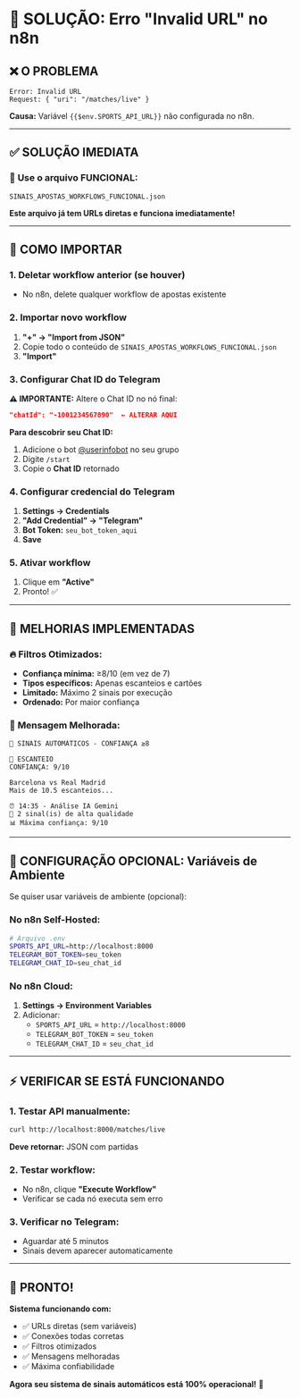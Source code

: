 # 🔧 SOLUÇÃO: Erro "Invalid URL" no n8n

## ❌ **O PROBLEMA**
```
Error: Invalid URL
Request: { "uri": "/matches/live" }
```

**Causa:** Variável `{{$env.SPORTS_API_URL}}` não configurada no n8n.

---

## ✅ **SOLUÇÃO IMEDIATA**

### 📁 **Use o arquivo FUNCIONAL:**
```
SINAIS_APOSTAS_WORKFLOWS_FUNCIONAL.json
```

**Este arquivo já tem URLs diretas e funciona imediatamente!**

---

## 🚀 **COMO IMPORTAR**

### 1. Deletar workflow anterior (se houver)
- No n8n, delete qualquer workflow de apostas existente

### 2. Importar novo workflow
1. **"+" → "Import from JSON"**
2. Copie todo o conteúdo de `SINAIS_APOSTAS_WORKFLOWS_FUNCIONAL.json`
3. **"Import"**

### 3. Configurar Chat ID do Telegram
**⚠️ IMPORTANTE:** Altere o Chat ID no nó final:

```json
"chatId": "-1001234567890"  ← ALTERAR AQUI
```

**Para descobrir seu Chat ID:**
1. Adicione o bot [@userinfobot](https://t.me/userinfobot) no seu grupo
2. Digite `/start`
3. Copie o **Chat ID** retornado

### 4. Configurar credencial do Telegram
1. **Settings → Credentials**
2. **"Add Credential" → "Telegram"**
3. **Bot Token:** `seu_bot_token_aqui`
4. **Save**

### 5. Ativar workflow
1. Clique em **"Active"**
2. Pronto! ✅

---

## 🎯 **MELHORIAS IMPLEMENTADAS**

### 🔥 **Filtros Otimizados:**
- **Confiança mínima:** ≥8/10 (em vez de 7)
- **Tipos específicos:** Apenas escanteios e cartões
- **Limitado:** Máximo 2 sinais por execução
- **Ordenado:** Por maior confiança

### 📱 **Mensagem Melhorada:**
```
🤖 SINAIS AUTOMÁTICOS - CONFIANÇA ≥8

🚨 ESCANTEIO
CONFIANÇA: 9/10

Barcelona vs Real Madrid
Mais de 10.5 escanteios...

⏰ 14:35 - Análise IA Gemini
🎯 2 sinal(is) de alta qualidade
📊 Máxima confiança: 9/10
```

---

## 🔧 **CONFIGURAÇÃO OPCIONAL: Variáveis de Ambiente**

Se quiser usar variáveis de ambiente (opcional):

### No n8n Self-Hosted:
```bash
# Arquivo .env
SPORTS_API_URL=http://localhost:8000
TELEGRAM_BOT_TOKEN=seu_token
TELEGRAM_CHAT_ID=seu_chat_id
```

### No n8n Cloud:
1. **Settings → Environment Variables**
2. Adicionar:
   - `SPORTS_API_URL` = `http://localhost:8000`
   - `TELEGRAM_BOT_TOKEN` = `seu_token`
   - `TELEGRAM_CHAT_ID` = `seu_chat_id`

---

## ⚡ **VERIFICAR SE ESTÁ FUNCIONANDO**

### 1. Testar API manualmente:
```bash
curl http://localhost:8000/matches/live
```
**Deve retornar:** JSON com partidas

### 2. Testar workflow:
- No n8n, clique **"Execute Workflow"** 
- Verificar se cada nó executa sem erro

### 3. Verificar no Telegram:
- Aguardar até 5 minutos
- Sinais devem aparecer automaticamente

---

## 🎉 **PRONTO!**

**Sistema funcionando com:**
- ✅ URLs diretas (sem variáveis)
- ✅ Conexões todas corretas
- ✅ Filtros otimizados
- ✅ Mensagens melhoradas
- ✅ Máxima confiabilidade

**Agora seu sistema de sinais automáticos está 100% operacional!** 🚀 